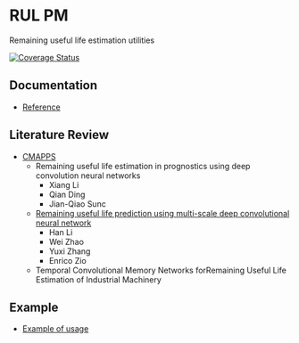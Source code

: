 # RUL PM
Remaining useful life estimation utilities

[![Coverage Status](https://coveralls.io/repos/github/lucianolorenti/rul_pm/badge.svg?branch=main&t=dYuRdM)](https://coveralls.io/github/lucianolorenti/rul_pm?branch=main)

## Documentation
- [Reference](https://lucianolorenti.github.io/rul_pm/)


## Literature Review
- [CMAPPS](research/CMAPPS.ipynb)
  * Remaining useful life estimation in prognostics using deep convolution neural networks    
      *  Xiang Li
      *  Qian Ding
      *  Jian-Qiao Sunc
  * [Remaining useful life prediction using multi-scale deep convolutional neural network](https://doi.org/10.1016/j.asoc.2020.106113)
      * Han Li
      * Wei Zhao
      * Yuxi Zhang
      * Enrico Zio
  * Temporal Convolutional Memory Networks forRemaining Useful Life Estimation of Industrial Machinery
      

## Example
- [Example of usage](examples/ExampleAircraftEngine.ipynb) 
